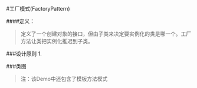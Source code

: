 #工厂模式(FactoryPattern)

####定义：
> 定义了一个创建对象的接口，但由子类来决定要实例化的类是哪一个。工厂方法让类把实例化推迟到子类。

###设计原则
1.


###类图



> 注：该Demo中还包含了模板方法模式


